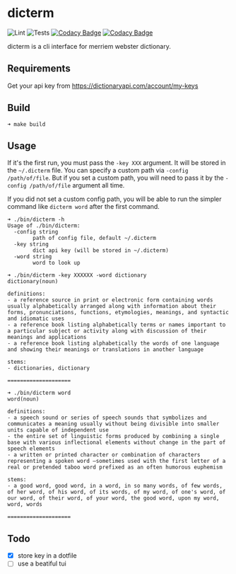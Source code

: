 # dicterm

![Lint](https://github.com/murat/dicterm/actions/workflows/lint.yml/badge.svg)
![Tests](https://github.com/murat/dicterm/actions/workflows/test.yml/badge.svg)
[![Codacy Badge](https://app.codacy.com/project/badge/Grade/295007f859ca44b5b1a9418bb5685d40)](https://www.codacy.com/gh/murat/dicterm/dashboard?utm_source=github.com&utm_medium=referral&utm_content=murat/dicterm&utm_campaign=Badge_Grade)
[![Codacy Badge](https://app.codacy.com/project/badge/Coverage/295007f859ca44b5b1a9418bb5685d40)](https://www.codacy.com/gh/murat/dicterm/dashboard?utm_source=github.com&utm_medium=referral&utm_content=murat/dicterm&utm_campaign=Badge_Coverage)

dicterm is a cli interface for merriem webster dictionary.

## Requirements

Get your api key from <https://dictionaryapi.com/account/my-keys>

## Build

```shell
➜ make build
```

## Usage

If it's the first run, you must pass the `-key XXX` argument.
It will be stored in the `~/.dicterm` file.
You can specify a custom path via `-config /path/of/file`.
But if you set a custom path, you will need to pass it by the `-config /path/of/file` argument all time.

If you did not set a custom config path, you will be able to run the
simpler command like `dicterm word` after the first command.

```shell
➜ ./bin/dicterm -h
Usage of ./bin/dicterm:
  -config string
        path of config file, default ~/.dicterm
  -key string
        dict api key (will be stored in ~/.dicterm)
  -word string
        word to look up

➜ ./bin/dicterm -key XXXXXX -word dictionary
dictionary(noun)

definitions:
- a reference source in print or electronic form containing words usually alphabetically arranged along with information about their forms, pronunciations, functions, etymologies, meanings, and syntactic and idiomatic uses
- a reference book listing alphabetically terms or names important to a particular subject or activity along with discussion of their meanings and applications
- a reference book listing alphabetically the words of one language and showing their meanings or translations in another language

stems:
- dictionaries, dictionary

====================

➜ ./bin/dicterm word
word(noun)

definitions:
- a speech sound or series of speech sounds that symbolizes and communicates a meaning usually without being divisible into smaller units capable of independent use
- the entire set of linguistic forms produced by combining a single base with various inflectional elements without change in the part of speech elements
- a written or printed character or combination of characters representing a spoken word —sometimes used with the first letter of a real or pretended taboo word prefixed as an often humorous euphemism      

stems:
- a good word, good word, in a word, in so many words, of few words, of her word, of his word, of its words, of my word, of one's word, of our word, of their word, of your word, the good word, upon my word, word, words

====================
```

## Todo

-   [x] store key in a dotfile
-   [ ] use a beatiful tui
